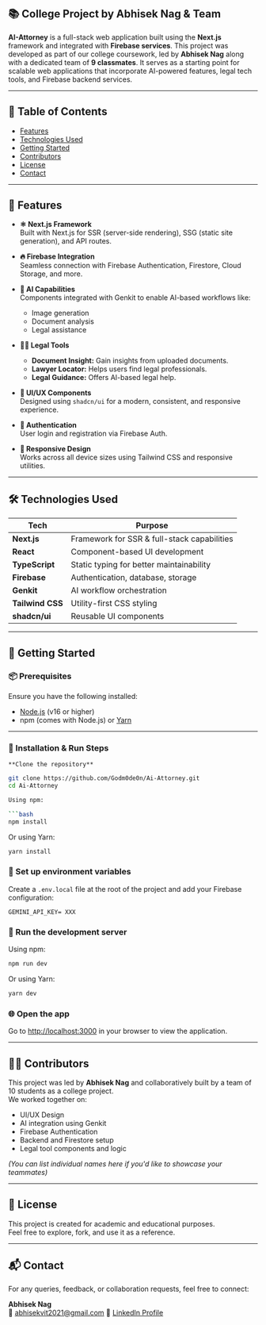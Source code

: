 ## 📚 College Project by Abhisek Nag & Team

**AI-Attorney** is a full-stack web application built using the **Next.js** framework and integrated with **Firebase services**. This project was developed as part of our college coursework, led by **Abhisek Nag** along with a dedicated team of **9 classmates**. It serves as a starting point for scalable web applications that incorporate AI-powered features, legal tech tools, and Firebase backend services.

---

## 📑 Table of Contents

- [Features](#features)
- [Technologies Used](#technologies-used)
- [Getting Started](#getting-started)
- [Contributors](#contributors)
- [License](#license)
- [Contact](#contact)

---

## 🧩 Features

- **⚛️ Next.js Framework**  
  Built with Next.js for SSR (server-side rendering), SSG (static site generation), and API routes.

- **🔥 Firebase Integration**  
  Seamless connection with Firebase Authentication, Firestore, Cloud Storage, and more.

- **🧠 AI Capabilities**  
  Components integrated with Genkit to enable AI-based workflows like:
  - Image generation  
  - Document analysis  
  - Legal assistance

- **🧑‍⚖️ Legal Tools**  
  - **Document Insight:** Gain insights from uploaded documents.  
  - **Lawyer Locator:** Helps users find legal professionals.  
  - **Legal Guidance:** Offers AI-based legal help.

- **🧩 UI/UX Components**  
  Designed using `shadcn/ui` for a modern, consistent, and responsive experience.

- **🔐 Authentication**  
  User login and registration via Firebase Auth.

- **📱 Responsive Design**  
  Works across all device sizes using Tailwind CSS and responsive utilities.

---

## 🛠️ Technologies Used

| Tech             | Purpose                                   |
|------------------|-------------------------------------------|
| **Next.js**      | Framework for SSR & full-stack capabilities |
| **React**        | Component-based UI development            |
| **TypeScript**   | Static typing for better maintainability  |
| **Firebase**     | Authentication, database, storage         |
| **Genkit**       | AI workflow orchestration                 |
| **Tailwind CSS** | Utility-first CSS styling                 |
| **shadcn/ui**    | Reusable UI components                    |

---

## 🚀 Getting Started

### 📦 Prerequisites

Ensure you have the following installed:

- [Node.js](https://nodejs.org/) (v16 or higher)
- npm (comes with Node.js) or [Yarn](https://classic.yarnpkg.com/lang/en/)

---

### 🧪 Installation & Run Steps

    **Clone the repository**

   ```bash
   git clone https://github.com/Godm0de0n/Ai-Attorney.git
   cd Ai-Attorney

Using npm:

```bash
npm install
```

Or using Yarn:

```bash
yarn install
```

### 🔐 Set up environment variables

Create a `.env.local` file at the root of the project and add your Firebase configuration:

```env
GEMINI_API_KEY= XXX
```

### 🚀 Run the development server

Using npm:

```bash
npm run dev
```

Or using Yarn:

```bash
yarn dev
```

### 🌐 Open the app

Go to [http://localhost:3000](http://localhost:3000) in your browser to view the application.

---

## 👨‍💻 Contributors

This project was led by **Abhisek Nag** and collaboratively built by a team of 10 students as a college project.  
We worked together on:

- UI/UX Design  
- AI integration using Genkit  
- Firebase Authentication  
- Backend and Firestore setup  
- Legal tool components and logic

*(You can list individual names here if you'd like to showcase your teammates)*

---

## 📜 License

This project is created for academic and educational purposes.  
Feel free to explore, fork, and use it as a reference.

---

## 📬 Contact

For any queries, feedback, or collaboration requests, feel free to connect:

**Abhisek Nag**  
📧 abhisekvit2021@gmail.com
📍 [LinkedIn Profile](https://www.linkedin.com/in/abh1s3k/)

